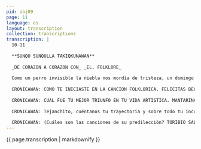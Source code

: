 ```yaml
---
pid: obj09
page: 11
language: es
layout: transcription
collection: transcriptions
transcription: |
  10-11
  
  **SUNQU SUNQULLA TAKIQKUNAWAN**
  
  _DE CORAZON A CORAZON CON_ _EL. FOLKLORE_
  
  Como un perro invisible la niebla nos mordía de tristeza, un domingo con el recuerdo del Cusco en el corazón dolía mas que todas las plazas de la extraña e inabarcable ciudad de Lima. Pero aún así, debiamos cumplir con la comisión del di: Ir al coliseo. Escuchar, hablar y quebrarse, sobre el mismo zapateo y junto al mismo ayñu. La tarde como un trasatlántico se despedia lentamente de las plazas. Cuando llegamos a las inmediaciones del Coliseo Nacional, un aylas a toda voz pulverizaba el ronquido de los carros. Provincianos de rostros semialegres se arremolinaban junto n las boleterías del Colisco de la Avenida Bolivar. Adentro el espectaculo era aún más jovial, la gente reía y aplaudia. Se diria que el ayñu los atrnvosaba de parte a parte, les remecia tuétanos y huesos. Una oscura remembranza de mi tierra vino cabalgando en un ayñu de Tejanchito Huanca, parecia un arbolillo colmado de trinos. Me sumé a la algarabía de la gente olvidadándome de la comisión. La tarde se alejaba entre una cauda de aplausos. En los camerinos las voces y las gentos chocaban entre si. La carcajada de Iclicitas Becerra Carpio me sembró rocios en elalma, sus atuendos denotaban que pronto subiria a escena, indique a mi compañero Montoro para queimprimiesa las primeras placas, y yo le dispare la primera pregunta:
  
  CRONICAWAN: COMO TE INICIASTE EN LA CANCION FOLKLORICA. FELICITAS BECLRRA CARPIO: Pues vengo cultivando la musica folklórica huanca desde la edad de 12 años, en realidad desde el colegio, aqui en Lima. Pero desde 1970 me adentré en los coliseos, iniciandome en el coliseo del Puente del Ejército, firmando posteriormente un contrato con el cmpresario César Gallegos, siguicndo hasta la fecha en este coliseo. Siendo mi nombre de artista "Mantarina del Centro". CRONICAWAN: DE DONDE PROCEDE. MANTARINA DEL CENTRO: Soy limeña, natural de Santiago de Surco, pero siempre tuve predilección por la musica huancaína.
  
  CRONICAWAN: CUAL FUE TU MEJOR TRIUNFO EN TU VIDA ARTISTICA. MANTARINA DEL CENTRO: A más de los aplausos de mi público en los coliseos en los que me presenté, tuve mucha alegria cuando me promocionaron a la disquera SONO RADIO en la que grabé dos discos de 45 RPM. CRONICAWAN: TUVISTE ALGUNA DECEPCION EN TU VIDA ARTISTICA. MANTARINA DEL CENTRO: Pues hasta la fecha ninguna. CRONICAWAN: A QUE ARTISTA NACIONAL ADMIRAS. MANTARINA DEL CENTRO: Lógicamente al malogrado artista Picaflor de los Andes. CRONICAWAN: CUALES SON LAS CANCIONES DE TU PREDILECCION. MANTARINA DEL CENTRO: Las mulizas "Siempre te recordarc y"Tu desprecio Luego en el mismo Coliseo entrevistamos a la directora de la Compañia Estrella Andina de Huancayo, Teofila Fernández de Espinoza, conocida en el ambiente artistico como "Flor de Colca igualmente preguntamos: CRONICAWAN: COMO TE INICIASTE EN EL ARTE. FLOR DE COLCA: Me inicie en la Empresa Santa Rosa de Ocopa, de esto haco quince años paroximadamente. CRONICAWAN: DE DONDE PROCEDE UD? FLOR DE COLCA: Soy de la localidad de Puquio, pero me identifico con el folklore huancaíno, trabajando actualmente desde hace un buen tiempo en la empresa de César Gallegos. CRONICAWAN: CUAL FUE SU MEJOR TRIUNFO EN SU VIDA ARTISTICA? FLOR DE COLCA: Triunfo, triunfo no, pero si satisfacciones en nuestra giras. CRONICAWAN: A QUE ARTISTA NACIONAL ADMIRA UD? FLOR DE COLCA: A Picaflor de los Andes. CRONICAWAN: CUALES SON LAS CANCIONES DE SU PREDILECCION? FLOR DE COLCA: Lo que mas me agrada de mi repertorio es el huaylas "Vikicina ambla" Fue de nuestro agrado entrevistar a un niño artista folklorico, su nombre Edvin Acón Rojas, bautiizado con el nombre artistico de "Tejanchito huanca ahijado de Picaflor de los Andes.
  
  CRONICAWAN: Tejanchito, cuéntanos tu trayectoria y sobre todo tu incursion en la vida artistica aqui en el coliseo. TEJANCHITO HUANCA. - Naci en Huancayo y desde los tres años canto los huaylas, siendo premiado aqui en Lima en la Casa de la Cultura, en la que me presenté en un programa folklorico siendo del agrado de los concurrentes. Posteriormente me presenté en el Mundo de los Niños, en una televisora local, para luego trasladarme a los coliseos en especial en éste El Coliseo Nacional. Estudio actualmente aqui en Lima en el distrito de San Isidro, gracias a una beca cedida por la Municipalidad del mismo, cursando actualmente el segundo grado, pero vivo con mis padres en Villa El Salvador, es todo cuanto puedo decirte. Asl nos conversó Edin, un niño de siete años y ya con una participación en la vida folklorica. Igualmente con el mismo objetivo que nos impulsó a visitar el Coliseo Nacional entrevistamos a los miembros del Centro Musical Vulkano Cerreño, cuyo director es don Toribio Salazar Rivera. CRONICAWAN. - Don Toribio, como te iniciaste en este arte? TORIBIO SALAZAR. - Yo vengo cultivando el folklore cerreño desde el año 1949 y es más es el folklore de los trabajadores mineros. CRONICAWAN: De dónde procede Ud? TORIBIO SALAZAR: Soy natural de la misma ciudad de Cerro de Pasco. CRONICAWAN: Cuál fue su mejor triunfo en su vida artistica? TORIBIO SALAZAR: Bueno, para mi en particular fue el logrado en un Concurso Nacional de Folklore, realizado en el Coliseo Cerrado alla por los de 1959 y también tengo en mi haber 12 discos, todos ellos dedicados a la tierra cerreña. CRONICAWAN: Tuvo Ud. alguna decepción en ésta su trayectoria artistica? TORIBIO SALAZAR: Si, efectivamente para mi ha habido un dolor fuerte, es con la pérdida de mi hijo en 1971, miembro también de nuestra agrupación folklorica y también razón de mi persistir en el canto a mi pueblo al que me debo. CRONICAWAN: A que artista nacional admira Ud. TORIBO SALAZAR: Indudablemente al Picaflor de los Andes.
  
  CRONICAWAN: (Cuáles son las canciones de su predilección? TORIBIO SALAZAR: La canción de mi predilección es la muliza "Aguas de pata gocha". Agregue Ud. por favor, que los vocalistas de mi conjunto son: Carmelo Valdez, conocido como Guardián Cerreño y Juan Ventura. El mundo del coliseo es infinito, sus matices rebullen, son vortices de pasión, nostalgias y recuerdos se arremolinan con su antiguo aroma de tierra recién mojada, con su invitación de vida. Los ayñus de las diversas regiones del Peru profundo, jadcan, se hacen luz en el escenario. Tiñen de remembranzas las gasus de la niebla, dejan recuerdos siempre mustios, siempre transitivos del lejano, son analgosicos sin formas para la angustias del recuerdo. Cuando salimos del coliseo, algo como una pregunta que no perdona se resiste a emerger de la garganta. Los reflectores hacen la niebla más indecisa, pensamos en lo que todos ellos nos han respondido: "El Instituto Nacional de Cultura, también debe promover la música folklorica, debe estimular a los artistas vernaculares". Pensamos en la pobreza de las gentes que domingo a domingo, añoran, sufren, claman y reclaman desde los pentagramas de sus ayñus, desde sus tristezas de provincianos postergados, desde esa infinita lentitud de lejanías que asoma tras cada corazón provinciano.
---
```


{{ page.transcription | markdownify }}
